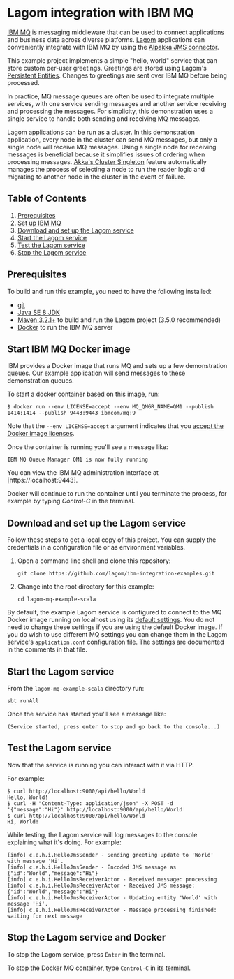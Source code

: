 # Lagom integration with IBM MQ

[IBM MQ](http://www.ibm.com/software/products/en/ibm-mq) is messaging middleware
that can be used to connect applications and business data across diverse platforms.
[Lagom](https://www.lagomframework.com/) applications can conveniently integrate with
IBM MQ by using the [Alpakka JMS connector](http://developer.lightbend.com/docs/alpakka/current/jms.html).

This example project implements a simple "hello, world" service that can store
custom per-user greetings. Greetings are stored using Lagom's [Persistent Entities](https://www.lagomframework.com/documentation/1.4.x/scala/ES_CQRS.html).
Changes to greetings are sent over IBM MQ before being processed.

In practice, MQ message queues are often be used to integrate multiple
services, with one service sending messages and another service receiving
and processing the messages. For simplicity, this demonstration uses a
single service to handle both sending and receiving MQ messages.

Lagom applications can be run as a cluster. In this demonstration application, every node in
the cluster can send MQ messages, but only a single node will receive MQ messages.
Using a single node for receiving messages is beneficial because it simplifies issues of
ordering when processing messages. [Akka's Cluster Singleton](http://doc.akka.io/docs/akka/current/scala/cluster-singleton.html)
feature automatically manages the process of selecting a node to run the reader logic
and migrating to another node in the cluster in the event of failure.

## Table of Contents

1.  [Prerequisites](#prerequisites)
2.  [Set up IBM MQ](#set-up-ibm-mq)
3.  [Download and set up the Lagom service](#download-and-set-up-the-lagom-service)
5.  [Start the Lagom service](#start-the-lagom-service)
6.  [Test the Lagom service](#test-the-lagom-service)
7.  [Stop the Lagom service](#stop-the-lagom-service-and-docker)

## Prerequisites

To build and run this example, you need to have the following installed:

- [git](https://git-scm.com/)
- [Java SE 8 JDK](http://www.oracle.com/technetwork/java/javase/overview/index.html)
- [Maven 3.2.1+](https://maven.apache.org/) to build and run the Lagom project (3.5.0 recommended)
- [Docker](https://www.docker.com/) to run the IBM MQ server

## Start IBM MQ Docker image

IBM provides a Docker image that runs MQ and sets up a few demonstration queues.
Our example application will send messages to these demonstration queues.

To start a docker container based on this image, run:

```
$ docker run --env LICENSE=accept --env MQ_QMGR_NAME=QM1 --publish 1414:1414 --publish 9443:9443 ibmcom/mq:9
```

Note that the `--env LICENSE=accept` argument indicates that you
[accept the Docker image licenses](https://github.com/ibm-messaging/mq-docker#usage).
 
Once the container is running you'll see a message like:

```
IBM MQ Queue Manager QM1 is now fully running
```

You can view the IBM MQ administration interface at [https://localhost:9443].

Docker will continue to run the container until you terminate the process, for example by
typing _Control-C_ in the terminal.

## Download and set up the Lagom service

Follow these steps to get a local copy of this project. You can supply the credentials in a configuration file or as environment variables.

1.  Open a command line shell and clone this repository:
    ```
    git clone https://github.com/lagom/ibm-integration-examples.git
    ```
2.  Change into the root directory for this example:
    ```
    cd lagom-mq-example-scala
    ```

By default, the example Lagom service is configured to connect to the MQ Docker
image running on localhost using its [default settings](https://github.com/ibm-messaging/mq-docker#mq-developer-defaults).
You do not need to change these settings if you are using the default Docker
image. If you do wish to use different MQ settings you can change them in the
Lagom service's `application.conf` configuration file. The settings are documented
in the comments in that file.

## Start the Lagom service

From the `lagom-mq-example-scala` directory run:

```
sbt runAll
```

Once the service has started you'll see a message like:

```
(Service started, press enter to stop and go back to the console...)
```

## Test the Lagom service

Now that the service is running you can interact with it via HTTP.

For example:

```
$ curl http://localhost:9000/api/hello/World
Hello, World!
$ curl -H "Content-Type: application/json" -X POST -d '{"message":"Hi"}' http://localhost:9000/api/hello/World
$ curl http://localhost:9000/api/hello/World
Hi, World!
```

While testing, the Lagom service will log messages to the console
explaining what it's doing. For example:

```
[info] c.e.h.i.HelloJmsSender - Sending greeting update to 'World' with message 'Hi'.
[info] c.e.h.i.HelloJmsSender - Encoded JMS message as {"id":"World","message":"Hi"}
[info] c.e.h.i.HelloJmsReceiverActor - Received message: processing
[info] c.e.h.i.HelloJmsReceiverActor - Received JMS message: {"id":"World","message":"Hi"}
[info] c.e.h.i.HelloJmsReceiverActor - Updating entity 'World' with message 'Hi'.
[info] c.e.h.i.HelloJmsReceiverActor - Message processing finished: waiting for next message
```

## Stop the Lagom service and Docker

To stop the Lagom service, press `Enter` in the terminal.

To stop the Docker MQ container, type `Control-C` in its terminal.
